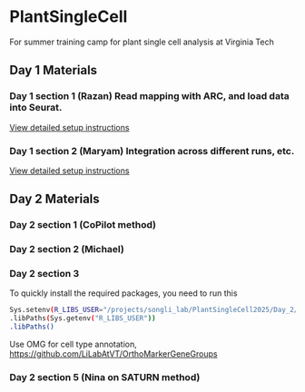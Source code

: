 # PlantSingleCell
For summer training camp for plant single cell analysis at Virginia Tech



## Day 1 Materials
### Day 1 section 1 (Razan) Read mapping with ARC, and load data into Seurat.
[View detailed setup instructions](./Day1Section1/README.md)
### Day 1 section 2 (Maryam) Integration across different runs, etc.
[View detailed setup instructions](./Day1Section2-Integration/README.md)

## Day 2 Materials
### Day 2 section 1 (CoPilot method)
### Day 2 section 2 (Michael)
### Day 2 section 3 
To quickly install the required packages, you need to run this
```bash
Sys.setenv(R_LIBS_USER="/projects/songli_lab/PlantSingleCell2025/Day_2/env/")
.libPaths(Sys.getenv("R_LIBS_USER"))
.libPaths() 
```
Use OMG for cell type annotation, https://github.com/LiLabAtVT/OrthoMarkerGeneGroups

### Day 2 section 5 (Nina on SATURN method)
